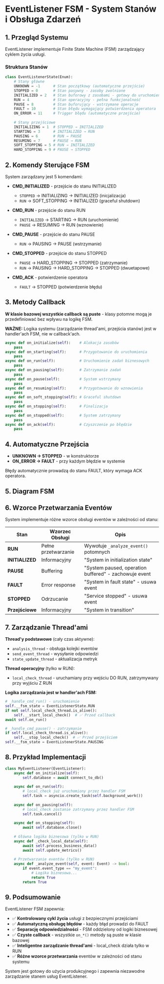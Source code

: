 # EventListener FSM - System Stanów i Obsługa Zdarzeń

## 1. Przegląd Systemu

EventListener implementuje Finite State Machine (FSM) zarządzający cyklem życia usługi.

### Struktura Stanów

```python
class EventListenerState(Enum):
    # Stany główne
    UNKNOWN = -1      # Stan początkowy (automatyczne przejście)
    STOPPED = 0       # Stan pasywny - zasoby zwolnione
    INITIALIZED = 2   # Stan buforowy z zasobami - gotowy do uruchomienia
    RUN = 4           # Stan operacyjny - pełna funkcjonalność
    PAUSE = 8         # Stan buforujący - wstrzymane operacje
    FAULT = 10        # Stan błędu wymagający potwierdzenia operatora
    ON_ERROR = 11     # Trigger błędu (automatyczne przejście)
    
    # Stany przejściowe
    INITIALIZING = 1  # STOPPED → INITIALIZED
    STARTING = 3      # INITIALIZED → RUN  
    PAUSING = 6       # RUN → PAUSE
    RESUMING = 7      # PAUSE → RUN
    SOFT_STOPPING = 5 # RUN → INITIALIZED
    HARD_STOPPING = 9 # PAUSE → STOPPED
```

## 2. Komendy Sterujące FSM

System zarządzany jest 5 komendami:

- **CMD_INITIALIZED** - przejście do stanu INITIALIZED
  - `STOPPED` → INITIALIZING → INITIALIZED (inicjalizacja)
  - `RUN` → SOFT_STOPPING → INITIALIZED (graceful shutdown)

- **CMD_RUN** - przejście do stanu RUN  
  - `INITIALIZED` → STARTING → RUN (uruchomienie)
  - `PAUSE` → RESUMING → RUN (wznowienie)

- **CMD_PAUSE** - przejście do stanu PAUSE
  - `RUN` → PAUSING → PAUSE (wstrzymanie)

- **CMD_STOPPED** - przejście do stanu STOPPED
  - `PAUSE` → HARD_STOPPING → STOPPED (zatrzymanie)
  - `RUN` → PAUSING → HARD_STOPPING → STOPPED (dwuetapowe)

- **CMD_ACK** - potwierdzenie operatora
  - `FAULT` → STOPPED (potwierdzenie błędu)

## 3. Metody Callback

**W klasie bazowej wszystkie callback są puste** - klasy potomne mogą je przedefiniować bez wpływu na logikę FSM.

**WAŻNE:** Logika systemu (zarządzanie thread'ami, przejścia stanów) jest w handler'ach FSM, nie w callback'ach.

```python
async def on_initialize(self):    # Alokacja zasobów
    pass
async def on_starting(self):      # Przygotowanie do uruchomienia  
    pass
async def on_run(self):           # Uruchomienie zadań biznesowych
    pass
async def on_pausing(self):       # Zatrzymanie zadań
    pass
async def on_pause(self):         # System wstrzymany
    pass
async def on_resuming(self):      # Przygotowanie do wznowienia
    pass
async def on_soft_stopping(self): # Graceful shutdown
    pass
async def on_stopping(self):      # Finalizacja
    pass
async def on_stopped(self):       # System zatrzymany
    pass
async def on_ack(self):           # Czyszczenie po błędzie
    pass
```

## 4. Automatyczne Przejścia

- **UNKNOWN → STOPPED** - w konstruktorze
- **ON_ERROR → FAULT** - przy każdym błędzie w systemie

Błędy automatycznie prowadzą do stanu FAULT, który wymaga ACK operatora.

## 5. Diagram FSM



## 6. Wzorce Przetwarzania Eventów

System implementuje różne wzorce obsługi eventów w zależności od stanu:

| Stan | Wzorzec Obsługi | Opis |
|------|----------------|------|
| **RUN** | Pełne przetwarzanie | Wywołuje `_analyze_event()` potomnych |
| **INITIALIZED** | Informacyjny | "System in initialization state" |
| **PAUSE** | Buffering | "System paused, operation buffered" - zachowuje event |
| **FAULT** | Error response | "System in fault state" - usuwa event |
| **STOPPED** | Odrzucanie | "Service stopped" - usuwa event |
| **Przejściowe** | Informacyjny | "System in transition" |

## 7. Zarządzanie Thread'ami

**Thread'y podstawowe** (cały czas aktywne):
- `analysis_thread` - obsługa kolejki eventów  
- `send_event_thread` - wysyłanie odpowiedzi
- `state_update_thread` - aktualizacja metryk

**Thread operacyjny** (tylko w RUN):
- `local_check_thread` - uruchamiany przy wejściu DO RUN, zatrzymywany przy wyjściu Z RUN

**Logika zarządzania jest w handler'ach FSM:**
```python
# _handle_cmd_run() - uruchomienie
self.__fsm_state = EventListenerState.RUN
if not self.local_check_thread.is_alive():
    self.__start_local_check()  # ✅ Przed callback
await self.on_run()

# _handle_cmd_pause() - zatrzymanie  
if self.local_check_thread.is_alive():
    self.__stop_local_check()  # ✅ Przed przejściem
self.__fsm_state = EventListenerState.PAUSING
```

## 8. Przykład Implementacji

```python
class MyEventListener(EventListener):
    async def on_initialize(self):
        self.database = await connect_to_db()
        
    async def on_run(self):
        # local_check już uruchomiony przez handler FSM
        self.task = asyncio.create_task(self.background_work())
        
    async def on_pausing(self):
        # local_check zostanie zatrzymany przez handler FSM
        self.task.cancel()
            
    async def on_stopping(self):
        await self.database.close()
    
    # Główna logika biznesowa (tylko w RUN)
    async def _check_local_data(self):
        await self.process_business_data()
        await self.update_metrics()
        
    # Przetwarzanie eventów (tylko w RUN)
    async def _analyze_event(self, event: Event) -> bool:
        if event.event_type == "my_event":
            # Logika biznesowa...
            return True
        return True
```

## 9. Podsumowanie

EventListener FSM zapewnia:

- ✅ **Kontrolowany cykl życia** usługi z bezpiecznymi przejściami
- ✅ **Automatyczną obsługę błędów** - każdy błąd prowadzi do FAULT  
- ✅ **Separację odpowiedzialności** - FSM oddzielony od logiki biznesowej
- ✅ **Czyste callback** - wszystkie `on_*()` metody są puste w klasie bazowej
- ✅ **Inteligentne zarządzanie thread'ami** - local_check działa tylko w RUN
- ✅ **Różne wzorce przetwarzania** eventów w zależności od stanu systemu

System jest gotowy do użycia produkcyjnego i zapewnia niezawodne zarządzanie stanem usług EventListener. 